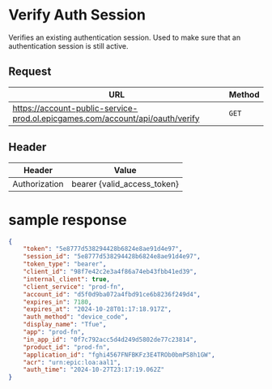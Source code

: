 # Verify Auth Session
Verifies an existing authentication session. Used to make sure that an authentication session is still active.

## Request
| URL | Method |
| - | - |
| https://account-public-service-prod.ol.epicgames.com/account/api/oauth/verify | `GET` |

## Header
| Header | Value |
| - | - |
| Authorization | bearer {valid_access_token} |

# sample response 
```json
{
    "token": "5e8777d538294428b6824e8ae91d4e97",
    "session_id": "5e8777d538294428b6824e8ae91d4e97",
    "token_type": "bearer",
    "client_id": "98f7e42c2e3a4f86a74eb43fbb41ed39",
    "internal_client": true,
    "client_service": "prod-fn",
    "account_id": "d5f0d9ba072a4fbd91ce6b8236f249d4",
    "expires_in": 7180,
    "expires_at": "2024-10-28T01:17:18.917Z",
    "auth_method": "device_code",
    "display_name": "Tfue",
    "app": "prod-fn",
    "in_app_id": "0f7c792acc5d4d249d5802de77c23814",
    "product_id": "prod-fn",
    "application_id": "fghi4567FNFBKFz3E4TROb0bmPS8h1GW",
    "acr": "urn:epic:loa:aal1",
    "auth_time": "2024-10-27T23:17:19.062Z"
}
```
